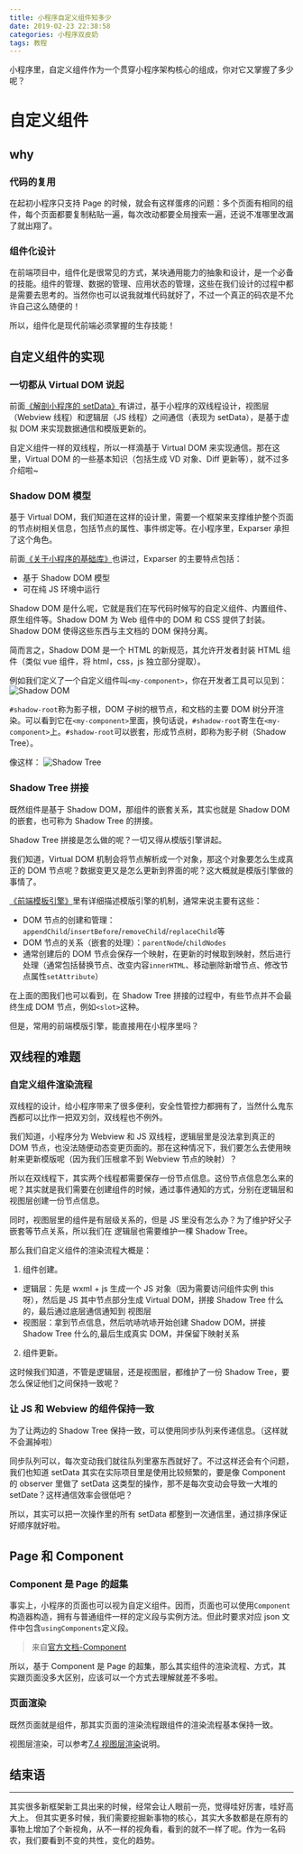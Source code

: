```yaml
---
title: 小程序自定义组件知多少
date: 2019-02-23 22:38:58
categories: 小程序双皮奶
tags: 教程
---
```

小程序里，自定义组件作为一个贯穿小程序架构核心的组成，你对它又掌握了多少呢？
<!--more-->

# 自定义组件

## why
### 代码的复用
在起初小程序只支持 Page 的时候，就会有这样蛋疼的问题：多个页面有相同的组件，每个页面都要复制粘贴一遍，每次改动都要全局搜索一遍，还说不准哪里改漏了就出翔了。

### 组件化设计
在前端项目中，组件化是很常见的方式，某块通用能力的抽象和设计，是一个必备的技能。组件的管理、数据的管理、应用状态的管理，这些在我们设计的过程中都是需要去思考的。当然你也可以说我就堆代码就好了，不过一个真正的码农是不允许自己这么随便的！

所以，组件化是现代前端必须掌握的生存技能！

## 自定义组件的实现
### 一切都从 Virtual DOM 说起
前面[《解剖小程序的 setData》](https://godbasin.github.io/2018/10/05/wxapp-set-data/)有讲过，基于小程序的双线程设计，视图层（Webview 线程）和逻辑层（JS 线程）之间通信（表现为 setData），是基于虚拟 DOM 来实现数据通信和模版更新的。

自定义组件一样的双线程，所以一样滴基于 Virtual DOM 来实现通信。那在这里，Virtual DOM 的一些基本知识（包括生成 VD 对象、Diff 更新等），就不过多介绍啦~

### Shadow DOM 模型
基于 Virtual DOM，我们知道在这样的设计里，需要一个框架来支撑维护整个页面的节点树相关信息，包括节点的属性、事件绑定等。在小程序里，Exparser 承担了这个角色。

前面[《关于小程序的基础库》](https://godbasin.github.io/2018/09/23/wxapp-basic-lib/)也讲过，Exparser 的主要特点包括：
- 基于 Shadow DOM 模型
- 可在纯 JS 环境中运行

Shadow DOM 是什么呢，它就是我们在写代码时候写的自定义组件、内置组件、原生组件等。Shadow DOM 为 Web 组件中的 DOM 和 CSS 提供了封装。Shadow DOM 使得这些东西与主文档的 DOM 保持分离。

简而言之，Shadow DOM 是一个 HTML 的新规范，其允许开发者封装 HTML 组件（类似 vue 组件，将 html，css，js 独立部分提取）。

例如我们定义了一个自定义组件叫`<my-component>`，你在开发者工具可以见到：
![Shadow DOM](https://github-imglib-1255459943.cos.ap-chengdu.myqcloud.com/wxapp-component-1.jpg)

`#shadow-root`称为影子根，DOM 子树的根节点，和文档的主要 DOM 树分开渲染。可以看到它在`<my-component>`里面，换句话说，`#shadow-root`寄生在`<my-component>`上。`#shadow-root`可以嵌套，形成节点树，即称为影子树（Shadow Tree）。

像这样：
![Shadow Tree](https://github-imglib-1255459943.cos.ap-chengdu.myqcloud.com/wxapp-component-2.jpg)

### Shadow Tree 拼接
既然组件是基于 Shadow DOM，那组件的嵌套关系，其实也就是 Shadow DOM 的嵌套，也可称为 Shadow Tree 的拼接。

Shadow Tree 拼接是怎么做的呢？一切又得从模版引擎讲起。

我们知道，Virtual DOM 机制会将节点解析成一个对象，那这个对象要怎么生成真正的 DOM 节点呢？数据变更又是怎么更新到界面的呢？这大概就是模版引擎做的事情了。

[《前端模板引擎》](https://godbasin.github.io/2017/10/21/template-engine/)里有详细描述模版引擎的机制，通常来说主要有这些：
- DOM 节点的创建和管理：`appendChild`/`insertBefore`/`removeChild`/`replaceChild`等
- DOM 节点的关系（嵌套的处理）：`parentNode`/`childNodes`
- 通常创建后的 DOM 节点会保存一个映射，在更新的时候取到映射，然后进行处理（通常包括替换节点、改变内容`innerHTML`、移动删除新增节点、修改节点属性`setAttribute`）

在上面的图我们也可以看到，在 Shadow Tree 拼接的过程中，有些节点并不会最终生成 DOM 节点，例如`<slot>`这种。

但是，常用的前端模版引擎，能直接用在小程序里吗？

## 双线程的难题
### 自定义组件渲染流程
双线程的设计，给小程序带来了很多便利，安全性管控力都拥有了，当然什么鬼东西都可以比作一把双刃剑，双线程也不例外。

我们知道，小程序分为 Webview 和 JS 双线程，逻辑层里是没法拿到真正的 DOM 节点，也没法随便动态变更页面的。那在这种情况下，我们要怎么去使用映射来更新模版呢（因为我们压根拿不到 Webview 节点的映射）？

所以在双线程下，其实两个线程都需要保存一份节点信息。这份节点信息怎么来的呢？其实就是我们需要在创建组件的时候，通过事件通知的方式，分别在逻辑层和视图层创建一份节点信息。

同时，视图层里的组件是有层级关系的，但是 JS 里没有怎么办？为了维护好父子嵌套等节点关系，所以我们在 逻辑层也需要维护一棵 Shadow Tree。

那么我们自定义组件的渲染流程大概是：
1. 组件创建。
  - 逻辑层：先是 wxml + js 生成一个 JS 对象（因为需要访问组件实例 this 呀），然后是 JS 其中节点部分生成 Virtual DOM，拼接 Shadow Tree 什么的，最后通过底层通信通知到 视图层
  - 视图层：拿到节点信息，然后吭哧吭哧开始创建 Shadow DOM，拼接 Shadow Tree 什么的,最后生成真实 DOM，并保留下映射关系
2. 组件更新。

这时候我们知道，不管是逻辑层，还是视图层，都维护了一份 Shadow Tree，要怎么保证他们之间保持一致呢？

### 让 JS 和 Webview 的组件保持一致
为了让两边的 Shadow Tree 保持一致，可以使用同步队列来传递信息。（这样就不会漏掉啦）

同步队列可以，每次变动我们就往队列里塞东西就好了。不过这样还会有个问题，我们也知道 setData 其实在实际项目里是使用比较频繁的，要是像 Component 的 observer 里做了 setData 这类型的操作，那不是每次变动会导致一大堆的 setDate？这样通信效率会很低吧？

所以，其实可以把一次操作里的所有 setData 都整到一次通信里，通过排序保证好顺序就好啦。

## Page 和 Component
### Component 是 Page 的超集
事实上，小程序的页面也可以视为自定义组件。因而，页面也可以使用`Component`构造器构造，拥有与普通组件一样的定义段与实例方法。但此时要求对应 json 文件中包含`usingComponents`定义段。

> 来自[官方文档-Component](https://developers.weixin.qq.com/miniprogram/dev/framework/custom-component/component.html)

所以，基于 Component 是 Page 的超集，那么其实组件的渲染流程、方式，其实跟页面没多大区别，应该可以一个方式去理解就差不多啦。

### 页面渲染
既然页面就是组件，那其实页面的渲染流程跟组件的渲染流程基本保持一致。

视图层渲染，可以参考[7.4 视图层渲染](https://developers.weixin.qq.com/ebook?action=get_post_info&token=935589521&volumn=1&lang=zh_CN&book=miniprogram&docid=00024a319d00b87b008612f5f5640a)说明。

## 结束语
---
其实很多新框架新工具出来的时候，经常会让人眼前一亮，觉得哇好厉害，哇好高大上。
但其实更多时候，我们需要挖掘新事物的核心，其实大多数都是在原有的事物上增加了个新视角，从不一样的视角看，看到的就不一样了呢。作为一名码农，我们要看到不变的共性，变化的趋势。